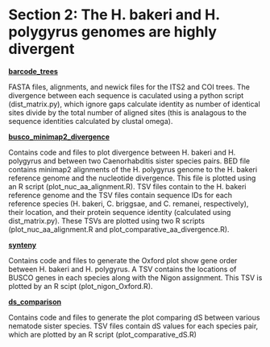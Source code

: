 # Section 2: The H. bakeri and H. polygyrus genomes are highly divergent 

[**barcode_trees**](<https://github.com/lstevens17/heligmosomoides_MS/tree/main/2_divergence/barcode_trees>)

FASTA files, alignments, and newick files for the ITS2 and COI trees. The divergence between each sequence is caculated using a python script (dist_matrix.py), which ignore gaps calculate identity as number of identical sites divide by the total number of aligned sites (this is analagous to the sequence identities calculated by clustal omega).

[**busco_minimap2_divergence**](https://github.com/lstevens17/heligmosomoides_MS/tree/main/2_divergence/busco_minimap2_divergence)

Contains code and files to plot divergence between H. bakeri and H. polygyrus and between two Caenorhabditis sister species pairs. BED file contains minimap2 alignments of the H. polygyrus genome to the H. bakeri reference genome and the nucleotide divergence. This file is plotted using an R script (plot_nuc_aa_alignment.R). TSV files contain   to the H. bakeri reference genome and the TSV files contain sequence IDs for each reference species (H. bakeri, C. briggsae, and C. remanei, respectively), their location, and their protein sequence identity (calculated using dist_matrix.py). These TSVs are plotted using two R scripts (plot_nuc_aa_alignment.R and plot_comparative_aa_divergence.R).

[**synteny**](https://github.com/lstevens17/heligmosomoides_MS/tree/main/2_divergence/synteny)

Contains code and files to generate the Oxford plot show gene order between H. bakeri and H. polygyrus. A TSV contains the locations of BUSCO genes in each species along with the Nigon assignment. This TSV is plotted by an R scipt (plot_nigon_Oxford.R).

[**ds_comparison**](https://github.com/lstevens17/heligmosomoides_MS/tree/main/2_divergence/ds_comparison)

Contains code and files to generate the plot comparing dS between various nematode sister species. TSV files contain dS values for each species pair, which are plotted by an R script (plot_comparative_dS.R)


